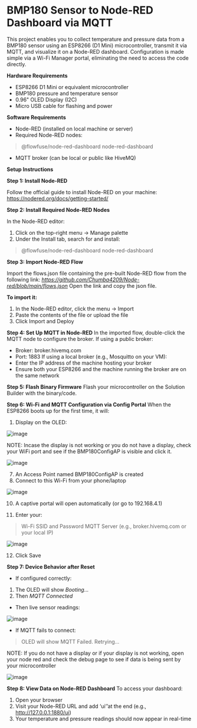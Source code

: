 # **BMP180 Sensor to Node-RED Dashboard via MQTT**

This project enables you to collect temperature and pressure data from a BMP180 sensor using an ESP8266 (D1 Mini) microcontroller, transmit it via MQTT, and visualize it on a Node-RED dashboard. Configuration is made simple via a Wi-Fi Manager portal, eliminating the need to access the code directly.

**Hardware Requirements**
- ESP8266 D1 Mini or equivalent microcontroller
- BMP180 pressure and temperature sensor
- 0.96" OLED Display (I2C)
- Micro USB cable for flashing and power

**Software Requirements**
- Node-RED (installed on local machine or server)
-	Required Node-RED nodes:
>	@flowfuse/node-red-dashboard
>	node-red-dashboard
-	MQTT broker (can be local or public like HiveMQ)

**Setup Instructions**

**Step 1: Install Node-RED**

Follow the official guide to install Node-RED on your machine: https://nodered.org/docs/getting-started/

**Step 2: Install Required Node-RED Nodes**

In the Node-RED editor:
1.	Click on the top-right menu → Manage palette
2.	Under the Install tab, search for and install:
>	@flowfuse/node-red-dashboard
>	node-red-dashboard

**Step 3: Import Node-RED Flow**

Import the flows.json file containing the pre-built Node-RED flow from the following link: 
*https://github.com/Chumba4209/Node-red/blob/main/flows.json*
Open the link and copy the json file.

**To import it:**
1.	In the Node-RED editor, click the menu → Import
2.	Paste the contents of the file or upload the file
3.	Click Import and Deploy
   
**Step 4: Set Up MQTT in Node-RED**
In the imported flow, double-click the MQTT node to configure the broker.
If using a public broker:
-	Broker: broker.hivemq.com
-	Port: 1883
If using a local broker (e.g., Mosquitto on your VM):
-	Enter the IP address of the machine hosting your broker
-	Ensure both your ESP8266 and the machine running the broker are on the same network

**Step 5: Flash Binary Firmware**
Flash your microcontroller on the Solution Builder with the binary/code.

**Step 6: Wi-Fi and MQTT Configuration via Config Portal**
When the ESP8266 boots up for the first time, it will:
1.	Display on the OLED:

![image](https://github.com/user-attachments/assets/59f382f3-7a57-42ea-b4de-82e1c4392545)

NOTE: Incase the display is not working or you do not have a display, check your WiFi port and see if the BMP180ConfigAP is visible and click it.

![image](https://github.com/user-attachments/assets/c08e7291-1119-4002-a537-a5981bf3b3d3)


7.	An Access Point named BMP180ConfigAP is created
8.	Connect to this Wi-Fi from your phone/laptop

![image](https://github.com/user-attachments/assets/df61bae1-eac3-42a4-bd35-697c9698a150)

   
10.	A captive portal will open automatically (or go to 192.168.4.1)
    
11.	Enter your:
>	Wi-Fi SSID and Password
>	MQTT Server (e.g., broker.hivemq.com or your local IP)

![image](https://github.com/user-attachments/assets/0c394739-977e-418c-a64d-e7cab8df8f82)


12.	Click Save
    
**Step 7: Device Behavior after Reset**

-	If configured correctly:
1.	The OLED will show *Booting...*
2.	Then *MQTT Connected*
-	Then live sensor readings:

![image](https://github.com/user-attachments/assets/990dad40-5c29-48cf-89e8-2f7e780a53fa)

-	If MQTT fails to connect:
  >	OLED will show MQTT Failed. Retrying...

NOTE: If you do not have a display or if your display is not working, open your node red and check the debug page to see if data is being sent by your microcontroller

![image](https://github.com/user-attachments/assets/384959f8-fb94-445a-b337-7965fc5df101)


**Step 8: View Data on Node-RED Dashboard**
To access your dashboard:
1.	Open your browser
2.	Visit your Node-RED URL and add ‘ui’’at the end (e.g., http://127.0.0.1:1880/ui)
3.	Your temperature and pressure readings should now appear in real-time


